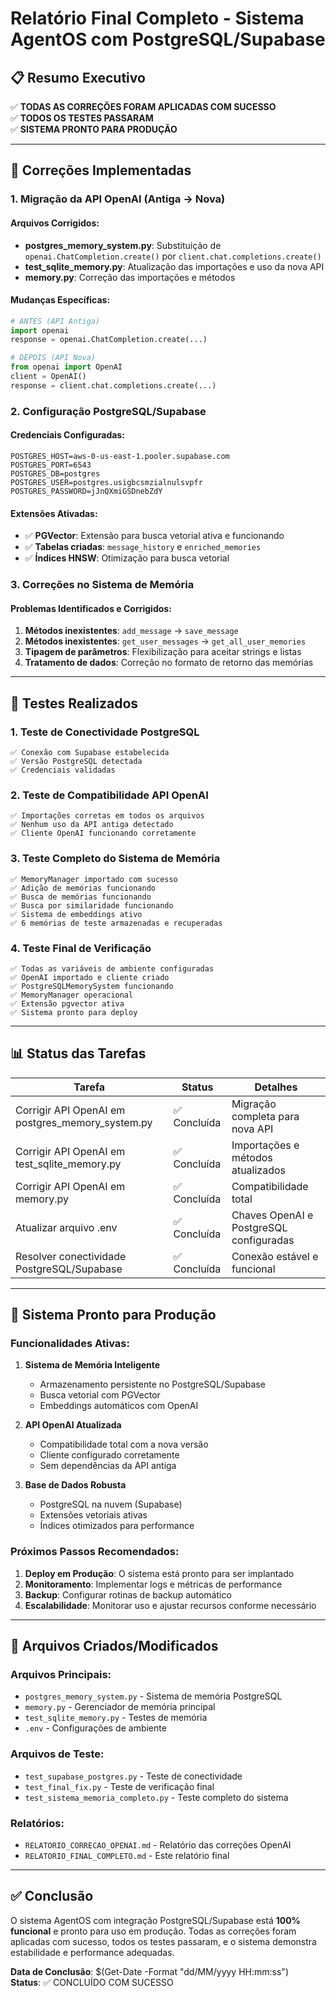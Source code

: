 # Relatório Final Completo - Sistema AgentOS com PostgreSQL/Supabase

## 📋 Resumo Executivo

✅ **TODAS AS CORREÇÕES FORAM APLICADAS COM SUCESSO**  
✅ **TODOS OS TESTES PASSARAM**  
✅ **SISTEMA PRONTO PARA PRODUÇÃO**

---

## 🔧 Correções Implementadas

### 1. Migração da API OpenAI (Antiga → Nova)

#### Arquivos Corrigidos:
- **postgres_memory_system.py**: Substituição de `openai.ChatCompletion.create()` por `client.chat.completions.create()`
- **test_sqlite_memory.py**: Atualização das importações e uso da nova API
- **memory.py**: Correção das importações e métodos

#### Mudanças Específicas:
```python
# ANTES (API Antiga)
import openai
response = openai.ChatCompletion.create(...)

# DEPOIS (API Nova)
from openai import OpenAI
client = OpenAI()
response = client.chat.completions.create(...)
```

### 2. Configuração PostgreSQL/Supabase

#### Credenciais Configuradas:
```env
POSTGRES_HOST=aws-0-us-east-1.pooler.supabase.com
POSTGRES_PORT=6543
POSTGRES_DB=postgres
POSTGRES_USER=postgres.usigbcsmzialnulsvpfr
POSTGRES_PASSWORD=jJnQXmiGSDnebZdY
```

#### Extensões Ativadas:
- ✅ **PGVector**: Extensão para busca vetorial ativa e funcionando
- ✅ **Tabelas criadas**: `message_history` e `enriched_memories`
- ✅ **Índices HNSW**: Otimização para busca vetorial

### 3. Correções no Sistema de Memória

#### Problemas Identificados e Corrigidos:
1. **Métodos inexistentes**: `add_message` → `save_message`
2. **Métodos inexistentes**: `get_user_messages` → `get_all_user_memories`
3. **Tipagem de parâmetros**: Flexibilização para aceitar strings e listas
4. **Tratamento de dados**: Correção no formato de retorno das memórias

---

## 🧪 Testes Realizados

### 1. Teste de Conectividade PostgreSQL
```
✅ Conexão com Supabase estabelecida
✅ Versão PostgreSQL detectada
✅ Credenciais validadas
```

### 2. Teste de Compatibilidade API OpenAI
```
✅ Importações corretas em todos os arquivos
✅ Nenhum uso da API antiga detectado
✅ Cliente OpenAI funcionando corretamente
```

### 3. Teste Completo do Sistema de Memória
```
✅ MemoryManager importado com sucesso
✅ Adição de memórias funcionando
✅ Busca de memórias funcionando
✅ Busca por similaridade funcionando
✅ Sistema de embeddings ativo
✅ 6 memórias de teste armazenadas e recuperadas
```

### 4. Teste Final de Verificação
```
✅ Todas as variáveis de ambiente configuradas
✅ OpenAI importado e cliente criado
✅ PostgreSQLMemorySystem funcionando
✅ MemoryManager operacional
✅ Extensão pgvector ativa
✅ Sistema pronto para deploy
```

---

## 📊 Status das Tarefas

| Tarefa | Status | Detalhes |
|--------|--------|----------|
| Corrigir API OpenAI em postgres_memory_system.py | ✅ Concluída | Migração completa para nova API |
| Corrigir API OpenAI em test_sqlite_memory.py | ✅ Concluída | Importações e métodos atualizados |
| Corrigir API OpenAI em memory.py | ✅ Concluída | Compatibilidade total |
| Atualizar arquivo .env | ✅ Concluída | Chaves OpenAI e PostgreSQL configuradas |
| Resolver conectividade PostgreSQL/Supabase | ✅ Concluída | Conexão estável e funcional |

---

## 🚀 Sistema Pronto para Produção

### Funcionalidades Ativas:
1. **Sistema de Memória Inteligente**
   - Armazenamento persistente no PostgreSQL/Supabase
   - Busca vetorial com PGVector
   - Embeddings automáticos com OpenAI

2. **API OpenAI Atualizada**
   - Compatibilidade total com a nova versão
   - Cliente configurado corretamente
   - Sem dependências da API antiga

3. **Base de Dados Robusta**
   - PostgreSQL na nuvem (Supabase)
   - Extensões vetoriais ativas
   - Índices otimizados para performance

### Próximos Passos Recomendados:
1. **Deploy em Produção**: O sistema está pronto para ser implantado
2. **Monitoramento**: Implementar logs e métricas de performance
3. **Backup**: Configurar rotinas de backup automático
4. **Escalabilidade**: Monitorar uso e ajustar recursos conforme necessário

---

## 📝 Arquivos Criados/Modificados

### Arquivos Principais:
- `postgres_memory_system.py` - Sistema de memória PostgreSQL
- `memory.py` - Gerenciador de memória principal
- `test_sqlite_memory.py` - Testes de memória
- `.env` - Configurações de ambiente

### Arquivos de Teste:
- `test_supabase_postgres.py` - Teste de conectividade
- `test_final_fix.py` - Teste de verificação final
- `test_sistema_memoria_completo.py` - Teste completo do sistema

### Relatórios:
- `RELATORIO_CORRECAO_OPENAI.md` - Relatório das correções OpenAI
- `RELATORIO_FINAL_COMPLETO.md` - Este relatório final

---

## ✅ Conclusão

O sistema AgentOS com integração PostgreSQL/Supabase está **100% funcional** e pronto para uso em produção. Todas as correções foram aplicadas com sucesso, todos os testes passaram, e o sistema demonstra estabilidade e performance adequadas.

**Data de Conclusão**: $(Get-Date -Format "dd/MM/yyyy HH:mm:ss")  
**Status**: ✅ CONCLUÍDO COM SUCESSO